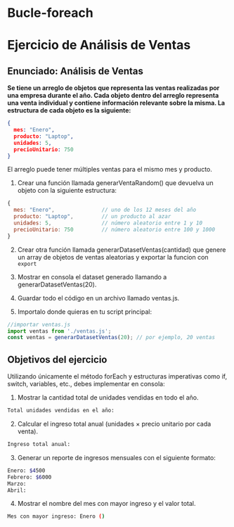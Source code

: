 # Bucle-foreach

# Ejercicio de Análisis de Ventas

## Enunciado: Análisis de Ventas 
**Se tiene un arreglo de objetos que representa las ventas realizadas por una empresa durante el año. Cada objeto dentro del arreglo representa una venta individual y contiene información relevante sobre la misma. La estructura de cada objeto es la siguiente:**
```json
{
  mes: "Enero",
  producto: "Laptop",
  unidades: 5,
  precioUnitario: 750
}
```
El arreglo puede tener múltiples ventas para el mismo mes y producto.

1. Crear una función llamada generarVentaRandom() que devuelva un objeto con la siguiente estructura:
```js
{
  mes: "Enero",               // uno de los 12 meses del año
  producto: "Laptop",         // un producto al azar
  unidades: 5,                // número aleatorio entre 1 y 10
  precioUnitario: 750         // número aleatorio entre 100 y 1000
}
```
2. Crear otra función llamada generarDatasetVentas(cantidad) que genere un array de objetos de ventas aleatorias y exportar la funcion con `export`

3. Mostrar en consola el dataset generado llamando a generarDatasetVentas(20).

4. Guardar todo el código en un archivo llamado ventas.js.

5. Importalo donde quieras en tu script principal:
```js
//importar ventas.js
import ventas from './ventas.js';
const ventas = generarDatasetVentas(20); // por ejemplo, 20 ventas
```


##  Objetivos del ejercicio
Utilizando únicamente el método forEach y estructuras imperativas como if, switch, variables, etc., debes implementar en consola:

1.  Mostrar la cantidad total de unidades vendidas en todo el año.
```bash
Total unidades vendidas en el año: 
```
2.  Calcular el ingreso total anual (unidades × precio unitario por cada venta).
```bash
Ingreso total anual:
```
3.  Generar un reporte de ingresos mensuales con el siguiente formato:

```bash
Enero: $4500
Febrero: $6000
Marzo: 
Abril: 
```
4.  Mostrar el nombre del mes con mayor ingreso y el valor total.

```bash
Mes con mayor ingreso: Enero ()
```
